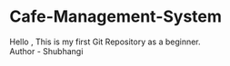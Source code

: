 # Cafe-Management-System
Hello , This is my first Git Repository as a beginner.
<br>
Author - Shubhangi
